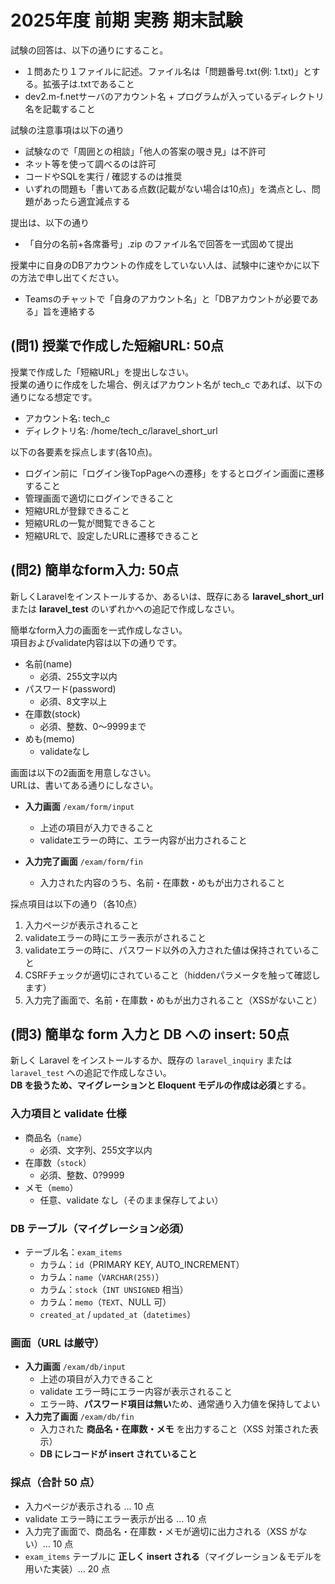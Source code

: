 # 2025年度 前期 実務 期末試験

試験の回答は、以下の通りにすること。

- １問あたり１ファイルに記述。ファイル名は「問題番号.txt(例: 1.txt)」とする。拡張子は.txtであること
- dev2.m-f.netサーバのアカウント名 + プログラムが入っているディレクトリ名を記載すること

試験の注意事項は以下の通り

- 試験なので「周囲との相談」「他人の答案の覗き見」は不許可
- ネット等を使って調べるのは許可
- コードやSQLを実行 / 確認するのは推奨
- いずれの問題も「書いてある点数(記載がない場合は10点)」を満点とし、問題があったら適宜減点する

提出は、以下の通り

- 「自分の名前+各席番号」.zip のファイル名で回答を一式固めて提出

授業中に自身のDBアカウントの作成をしていない人は、試験中に速やかに以下の方法で申し出てください。  

- Teamsのチャットで「自身のアカウント名」と「DBアカウントが必要である」旨を連絡する

## (問1) 授業で作成した短縮URL: 50点

授業で作成した「短縮URL」を提出しなさい。  
授業の通りに作成をした場合、例えばアカウント名が tech_c であれば、以下の通りになる想定です。  

- アカウント名: tech_c
- ディレクトリ名: /home/tech_c/laravel_short_url

以下の各要素を採点します(各10点)。  

- ログイン前に「ログイン後TopPageへの遷移」をするとログイン画面に遷移すること
- 管理画面で適切にログインできること
- 短縮URLが登録できること
- 短縮URLの一覧が閲覧できること
- 短縮URLで、設定したURLに遷移できること

## (問2) 簡単なform入力: 50点

新しくLaravelをインストールするか、あるいは、既存にある **laravel_short_url** または **laravel_test** のいずれかへの追記で作成しなさい。

簡単なform入力の画面を一式作成しなさい。  
項目およびvalidate内容は以下の通りです。

- 名前(name)  
  - 必須、255文字以内  
- パスワード(password)  
  - 必須、8文字以上  
- 在庫数(stock)  
  - 必須、整数、0～9999まで  
- めも(memo)  
  - validateなし  

画面は以下の2画面を用意しなさい。  
URLは、書いてある通りにしなさい。

- **入力画面** `/exam/form/input`  
  - 上述の項目が入力できること  
  - validateエラーの時に、エラー内容が出力されること  

- **入力完了画面** `/exam/form/fin`  
  - 入力された内容のうち、名前・在庫数・めもが出力されること  

採点項目は以下の通り（各10点）

1. 入力ページが表示されること  
2. validateエラーの時にエラー表示がされること  
3. validateエラーの時に、パスワード以外の入力された値は保持されていること  
4. CSRFチェックが適切にされていること（hiddenパラメータを触って確認します）  
5. 入力完了画面で、名前・在庫数・めもが出力されること（XSSがないこと）

## (問3) 簡単な form 入力と DB への insert: 50点

新しく Laravel をインストールするか、既存の `laravel_inquiry` または `laravel_test` への追記で作成しなさい。  
**DB を扱うため、マイグレーションと Eloquent モデルの作成は必須**とする。

### 入力項目と validate 仕様
- 商品名（`name`）
  - 必須、文字列、255文字以内
- 在庫数（`stock`）
  - 必須、整数、0?9999
- メモ（`memo`）
  - 任意、validate なし（そのまま保存してよい）

### DB テーブル（マイグレーション必須）
- テーブル名：`exam_items`
  - カラム：`id`（PRIMARY KEY, AUTO_INCREMENT）
  - カラム：`name`（`VARCHAR(255)`）
  - カラム：`stock`（`INT UNSIGNED` 相当）
  - カラム：`memo`（`TEXT`、NULL 可）
  - `created_at` / `updated_at`（`datetimes`）

### 画面（URL は厳守）
- **入力画面** `/exam/db/input`
  - 上述の項目が入力できること
  - validate エラー時にエラー内容が表示されること
  - エラー時、**パスワード項目は無い**ため、通常通り入力値を保持してよい
- **入力完了画面** `/exam/db/fin`
  - 入力された **商品名・在庫数・メモ** を出力すること（XSS 対策された表示）
  - **DB にレコードが insert されていること**

### 採点（合計 50 点）
- 入力ページが表示される … 10 点
- validate エラー時にエラー表示が出る … 10 点
- 入力完了画面で、商品名・在庫数・メモが適切に出力される（XSS がない）… 10 点
- `exam_items` テーブルに **正しく insert される**（マイグレーション＆モデルを用いた実装）… 20 点
